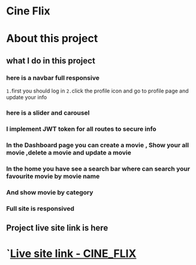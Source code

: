 # Cine Flix

# About this project
## what I do in this project 

###  here is a navbar full responsive
`1.`first you should log in 
`2.`click the profile icon and go to profile page and update your info
### here is a slider and carousel 
### I implement JWT token for all routes to secure info
### In the Dashboard page you can create a movie , Show your all movie ,delete a movie and update a movie 

### In the home you have see a search bar where can search your favourite movie by movie name 

### And show movie by category

### Full site is responsived


## Project live site link is here

# `[Live site link - CINE_FLIX](https://cine-flix-11c64.web.app/)

